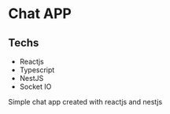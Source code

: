 # Chat APP

## Techs

<ul>
<li>Reactjs</li>
<li>Typescript</li>
<li>NestJS</li>
<li>Socket IO</li>
</ul>

<p> Simple chat app created with reactjs and nestjs</p>
